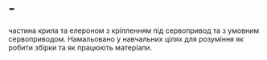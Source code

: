 # -
частина крила та елероном з кріпленням під сервопривод та з умовним сервоприводом. Намальовано у навчальних цілях для розуміння як робити збірки та як працюють матеріали. 
